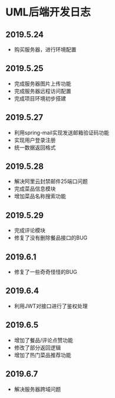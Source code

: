 # UML后端开发日志
## 2019.5.24
- 购买服务器，进行环境配置
## 2019.5.25
- 完成服务器图片上传功能
- 完成服务器远程访问配置
- 完成项目环境初步搭建
## 2019.5.27
- 利用spring-mail实现发送邮箱验证码功能
- 实现用户登录注册
- 统一数据返回格式
## 2019.5.28
- 解决阿里云封禁邮件25端口问题
- 完成菜品信息模块
- 增加菜品名称搜索功能
## 2019.5.29
- 完成评论模块
- 修复了没有删除餐品接口的BUG
## 2019.6.1
- 修复了一些奇奇怪怪的BUG
## 2019.6.4
- 利用JWT对接口进行了鉴权处理
## 2019.6.5
- 增加了餐品/评论点赞功能
- 修改了部分返回逻辑
- 增加了热门菜品推荐功能
## 2019.6.7
- 解决服务器跨域问题